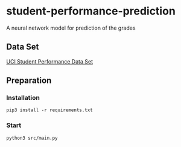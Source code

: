 # student-performance-prediction

A neural network model for prediction of the grades



## Data Set

[UCI Student Performance Data Set](https://archive.ics.uci.edu/ml/datasets/Student+Performance)



## Preparation

### Installation

```
pip3 install -r requirements.txt
```

### Start

```
python3 src/main.py
```

